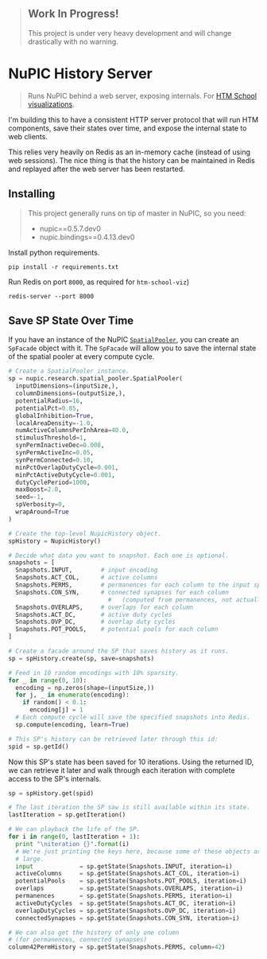> ## Work In Progress!
> This project is under very heavy development and will change drastically with no warning.

# NuPIC History Server

> Runs NuPIC behind a web server, exposing internals. For [HTM School visualizations](https://github.com/htm-community/htm-school-viz).

I'm building this to have a consistent HTTP server protocol that will run HTM components, save their states over time, and expose the internal state to web clients.

This relies very heavily on Redis as an in-memory cache (instead of using web sessions). The nice thing is that the history can be maintained in Redis and replayed after the web server has been restarted.

## Installing

> This project generally runs on tip of master in NuPIC, so you need:
>
> - nupic==0.5.7.dev0
> - nupic.bindings==0.4.13.dev0

Install python requirements.

    pip install -r requirements.txt

Run Redis on port `8000`, as required for `htm-school-viz`)

    redis-server --port 8000


## Save SP State Over Time

If you have an instance of the NuPIC [`SpatialPooler`](https://github.com/numenta/nupic/blob/master/src/nupic/research/spatial_pooler.py#L97), you can create an `SpFacade` object with it. The `SpFacade` will allow you to save the internal state of the spatial pooler at every compute cycle.

```python
# Create a SpatialPooler instance.
sp = nupic.research.spatial_pooler.SpatialPooler(
  inputDimensions=(inputSize,),
  columnDimensions=(outputSize,),
  potentialRadius=16,
  potentialPct=0.85,
  globalInhibition=True,
  localAreaDensity=-1.0,
  numActiveColumnsPerInhArea=40.0,
  stimulusThreshold=1,
  synPermInactiveDec=0.008,
  synPermActiveInc=0.05,
  synPermConnected=0.10,
  minPctOverlapDutyCycle=0.001,
  minPctActiveDutyCycle=0.001,
  dutyCyclePeriod=1000,
  maxBoost=2.0,
  seed=-1,
  spVerbosity=0,
  wrapAround=True
)

# Create the top-level NupicHistory object.
spHistory = NupicHistory()

# Decide what data you want to snapshot. Each one is optional.
snapshots = [
  Snapshots.INPUT,        # input encoding
  Snapshots.ACT_COL,      # active columns
  Snapshots.PERMS,        # permanences for each column to the input space
  Snapshots.CON_SYN,      # connected synapses for each column
                            #   (computed from permanences, not actually saved)
  Snapshots.OVERLAPS,     # overlaps for each column
  Snapshots.ACT_DC,       # active duty cycles
  Snapshots.OVP_DC,       # overlap duty cycles
  Snapshots.POT_POOLS,    # potential pools for each column
]

# Create a facade around the SP that saves history as it runs.
sp = spHistory.create(sp, save=snapshots)

# Feed in 10 random encodings with 10% sparsity.
for _ in range(0, 10):
  encoding = np.zeros(shape=(inputSize,))
  for j, _ in enumerate(encoding):
    if random() < 0.1:
      encoding[j] = 1
  # Each compute cycle will save the specified snapshots into Redis.
  sp.compute(encoding, learn=True)

# This SP's history can be retrieved later through this id:
spid = sp.getId()
```

Now this SP's state has been saved for 10 iterations. Using the returned ID, we can retrieve it later and walk through each iteration with complete access to the SP's internals.

```python
sp = spHistory.get(spid)

# The last iteration the SP saw is still available within its state.
lastIteration = sp.getIteration()

# We can playback the life of the SP.
for i in range(0, lastIteration + 1):
  print "\niteration {}".format(i)
  # We're just printing the keys here, because some of these objects are very
  # large.
  input             = sp.getState(Snapshots.INPUT, iteration=i)
  activeColumns     = sp.getState(Snapshots.ACT_COL, iteration=i)
  potentialPools    = sp.getState(Snapshots.POT_POOLS, iteration=i)
  overlaps          = sp.getState(Snapshots.OVERLAPS, iteration=i)
  permanences       = sp.getState(Snapshots.PERMS, iteration=i)
  activeDutyCycles  = sp.getState(Snapshots.ACT_DC, iteration=i)
  overlapDutyCycles = sp.getState(Snapshots.OVP_DC, iteration=i)
  connectedSynapses = sp.getState(Snapshots.CON_SYN, iteration=i)

# We can also get the history of only one column
# (for permanences, connected synapses)
column42PermHistory = sp.getState(Snapshots.PERMS, column=42)
```
